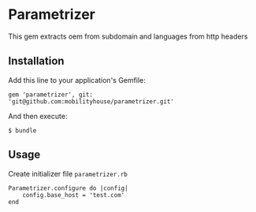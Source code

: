 # Parametrizer

This gem extracts oem from subdomain and languages from http headers

## Installation

Add this line to your application's Gemfile:

    gem 'parametrizer', git: 'git@github.com:mobilityhouse/parametrizer.git'

And then execute:

    $ bundle

## Usage

Create initializer file `parametrizer.rb`

    Parametrizer.configure do |config|
        config.base_host = 'test.com'
    end
